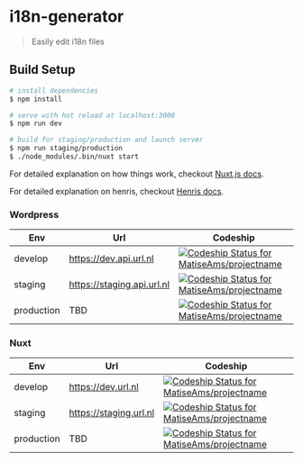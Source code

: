 # i18n-generator

> Easily edit i18n files

## Build Setup

```bash
# install dependencies
$ npm install

# serve with hot reload at localhost:3000
$ npm run dev

# build for staging/production and launch server
$ npm run staging/production
$ ./node_modules/.bin/nuxt start
```

For detailed explanation on how things work, checkout [Nuxt.js docs](https://nuxtjs.org).

For detailed explanation on henris, checkout [Henris docs](https://henris.style).


### Wordpress

| Env | Url | Codeship |  
| ---- | ---- | ---- |
| develop | https://dev.api.url.nl | [ ![Codeship Status for MatiseAms/projectname](https://app.codeship.com/projects/fixme-fixme/status?branch=develop)](https://app.codeship.com/projects/projectid) |
| staging | https://staging.api.url.nl | [ ![Codeship Status for MatiseAms/projectname](https://app.codeship.com/projects/fixme-fixme/status?branch=staging)](https://app.codeship.com/projects/projectid) |
| production | TBD | [ ![Codeship Status for MatiseAms/projectname](https://app.codeship.com/projects/fixme-fixme/status?branch=master)](https://app.codeship.com/projects/projectid) |

### Nuxt

| Env | Url | Codeship |  
| ---- | ---- | ---- |
| develop | https://dev.url.nl | [ ![Codeship Status for MatiseAms/projectname](https://app.codeship.com/projects/fixme-fixme/status?branch=fixme)](https://app.codeship.com/projects/projectid) |
| staging | https://staging.url.nl | [ ![Codeship Status for MatiseAms/projectname](https://app.codeship.com/projects/fixme-fixme/status?branch=fixme)](https://app.codeship.com/projects/projectid) |
| production | TBD | [ ![Codeship Status for MatiseAms/projectname](https://app.codeship.com/projects/fixme-fixme/status?branch=fixme)](https://app.codeship.com/projects/projectid) |
